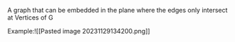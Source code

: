 A graph that can be embedded in the plane where the edges only intersect at Vertices of G

Example:![[Pasted image 20231129134200.png]]